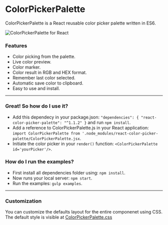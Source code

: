 # ColorPickerPalette
ColorPickerPalette is a React reusable color picker palette written in ES6.

![ColorPickerPalette for React](https://raw.githubusercontent.com/gibbok/react-color-picker-palette/master/examples/colorpicker-react-example.png)

### Features
- Color picking from the palette.
- Live color preview.
- Color marker.
- Color result in RGB and HEX format.
- Remember last color selected.
- Automatic save color to clipboard.
- Easy to use and install.

---

### Great! So how do I use it?
- Add this dependecy in your package.json: `"dependencies": { "react-color-picker-palette": "^1.1.2" }` and run `npm install`.
- Add a reference to ColorPickerPalette.js in your React application: `import ColorPickerPalette from '.node_modules/react-color-picker-palette/ColorPickerPalette.jsx`.
- Initiate the color picker in your `render()` function: `<ColorPickerPalette id='yourPicker'/>`.

### How do I run the examples?
- First install all dependencies folder using: `npm install`.
- Now runs your local server: `npm start`.
- Run the examples: `gulp examples`.

---

### Customization
You can customize the defaults layout for the entire componenet using CSS.
The default style is visible at [ColorPickerPalette.css](ColorPickerPalette.css)




